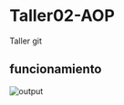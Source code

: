 # Taller02-AOP
Taller git
## funcionamiento

![output](https://user-images.githubusercontent.com/66746859/84967148-e20abb00-b0d8-11ea-8e6a-f07d5af68bb5.png)
